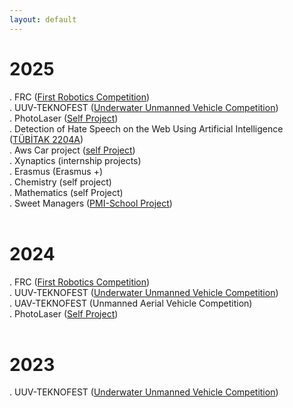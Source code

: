 ```yaml
---
layout: default
---
```


# 2025
. FRC ([First Robotics Competition](/frc)) <br>
. UUV-TEKNOFEST ([Underwater Unmanned Vehicle Competition](/uuv)) <br>
. PhotoLaser ([Self Project](/photolaser)) <br>
. Detection of Hate Speech on the Web Using Artificial Intelligence ([TÜBİTAK 2204A](/hate_speech_detection)) <br>
. Aws Car project ([self Project](/aws_car))<br>
. Xynaptics (internship projects)<br>
. Erasmus (Erasmus +) <br>
. Chemistry (self project) <br>
. Mathematics (self Project)<br>
. Sweet Managers ([PMI-School Project](/pmi)) <br>
<br>
# 2024
. FRC ([First Robotics Competition](/frc)) <br>
. UUV-TEKNOFEST ([Underwater Unmanned Vehicle Competition](/uuv)) <br>
. UAV-TEKNOFEST (Unmanned Aerial Vehicle Competition) <br>
. PhotoLaser ([Self Project](/photolaser)) <br>
<br>
# 2023
. UUV-TEKNOFEST ([Underwater Unmanned Vehicle Competition](/uuv)) <br>